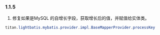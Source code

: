 ### 1.1.5
1.  修复如果是MySQL 的自增长字段，获取增长后的值，并赋值给实体类。
```java
titan.lightbatis.mybatis.provider.impl.BaseMapperProvider.processKey
```
